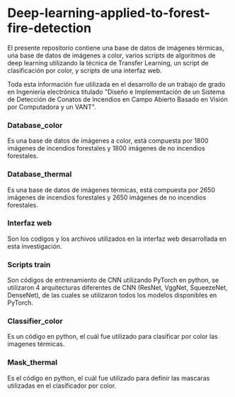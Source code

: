 # Deep-learning-applied-to-forest-fire-detection

El presente repositorio contiene una base de datos de imágenes térmicas, una base de datos de imágenes a color, varios scripts de algoritmos de deep learning utilizando la técnica de Transfer Learning, un script de clasificación por color, y scripts de una interfaz web. 

Toda esta información fue utilizada en el desarrollo de un trabajo de grado en Ingeniería electrónica titulado "Diseño e Implementación de un Sistema de Detección de Conatos de Incendios en Campo Abierto Basado en Visión por Computadora y un VANT".

### Database_color

Es una base de datos de imágenes a color, está compuesta por 1800 imágenes de incendios forestales y 1800 imágenes de no incendios forestales.

### Database_thermal

Es una base de datos de imágenes térmicas, está compuesta por 2650 imágenes de incendios forestales y 2650 imágenes de no incendios forestales.

### Interfaz web

Son los codigos y los archivos utilizados en la interfaz web desarrollada en esta investigación.

### Scripts train

Son códigos de entrenamiento de CNN utilizando PyTorch en python, se utilizaron 4 arquitecturas diferentes de CNN (ResNet, VggNet, SqueezeNet, DenseNet), de las cuales se utilizaron todos los modelos disponibles en PyTorch.

### Classifier_color

Es un código en python, el cuál fue utilizado para clasificar por color las imagenes térmicas.

### Mask_thermal

Es el código en python, el cuál fue utilizado para definir las mascaras utilizadas en el clasificador por color.



